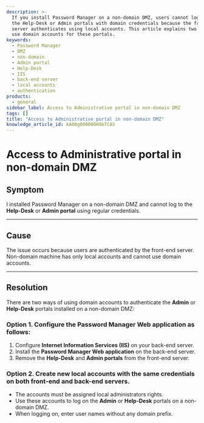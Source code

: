 ```yaml
---
description: >-
  If you install Password Manager on a non-domain DMZ, users cannot log in to
  the Help-Desk or Admin portals with domain credentials because the front-end
  server authenticates using local accounts. This article explains two ways to
  use domain accounts for these portals.
keywords:
  - Password Manager
  - DMZ
  - non-domain
  - Admin portal
  - Help-Desk
  - IIS
  - back-end server
  - local accounts
  - authentication
products:
  - general
sidebar_label: Access to Administrative portal in non-domain DMZ
tags: []
title: "Access to Administrative portal in non-domain DMZ"
knowledge_article_id: kA00g000000H9bTCAS
---
```


# Access to Administrative portal in non-domain DMZ

## Symptom
I installed Password Manager on a non-domain DMZ and cannot log to the **Help-Desk** or **Admin portal** using regular credentials.

---

## Cause
The issue occurs because users are authenticated by the front-end server. Non-domain machine has only local accounts and cannot use domain accounts.

---

## Resolution
There are two ways of using domain accounts to authenticate the **Admin** or **Help-Desk** portals installed on a non-domain DMZ:

### Option 1. Configure the Password Manager Web application as follows:
1. Configure **Internet Information Services (IIS)** on your back-end server.
2. Install the **Password Manager Web application** on the back-end server.
3. Remove the **Help-Desk** and **Admin portals** from the front-end server.

### Option 2. Create new local accounts with the same credentials on both front-end and back-end servers.
- The accounts must be assigned local administrators rights.
- Use these accounts to log on the **Admin** or **Help-Desk** portals on a non-domain DMZ.
- When logging on, enter user names without any domain prefix.
